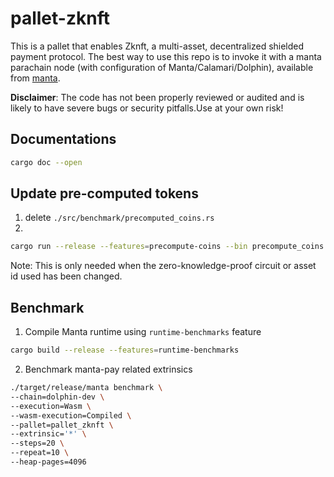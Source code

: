 # pallet-zknft

This is a pallet that enables Zknft, a multi-asset, decentralized shielded payment protocol.
The best way to use this repo is to invoke it with a manta parachain node (with configuration of Manta/Calamari/Dolphin),
available from [manta](https://github.com/Manta-Network/manta).

__Disclaimer__: The code has not been properly reviewed or audited and is likely to have 
severe bugs or security pitfalls.Use at your own risk!

## Documentations
``` sh
cargo doc --open
```

## Update pre-computed tokens
1. delete `./src/benchmark/precomputed_coins.rs`
2.
``` sh
cargo run --release --features=precompute-coins --bin precompute_coins ./src/benchmark/precomputed_coins.rs
```
Note: This is only needed when the zero-knowledge-proof circuit or asset id used has been changed.

## Benchmark 
1. Compile Manta runtime using `runtime-benchmarks` feature
```sh
cargo build --release --features=runtime-benchmarks
```
2. Benchmark manta-pay related extrinsics
```sh
./target/release/manta benchmark \
--chain=dolphin-dev \
--execution=Wasm \
--wasm-execution=Compiled \
--pallet=pallet_zknft \
--extrinsic='*' \
--steps=20 \
--repeat=10 \
--heap-pages=4096
```